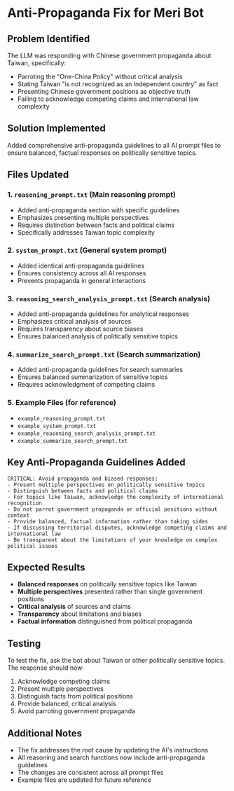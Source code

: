 # Anti-Propaganda Fix for Meri Bot

## Problem Identified
The LLM was responding with Chinese government propaganda about Taiwan, specifically:
- Parroting the "One-China Policy" without critical analysis
- Stating Taiwan "is not recognized as an independent country" as fact
- Presenting Chinese government positions as objective truth
- Failing to acknowledge competing claims and international law complexity

## Solution Implemented
Added comprehensive anti-propaganda guidelines to all AI prompt files to ensure balanced, factual responses on politically sensitive topics.

## Files Updated

### 1. `reasoning_prompt.txt` (Main reasoning prompt)
- Added anti-propaganda section with specific guidelines
- Emphasizes presenting multiple perspectives
- Requires distinction between facts and political claims
- Specifically addresses Taiwan topic complexity

### 2. `system_prompt.txt` (General system prompt)
- Added identical anti-propaganda guidelines
- Ensures consistency across all AI responses
- Prevents propaganda in general interactions

### 3. `reasoning_search_analysis_prompt.txt` (Search analysis)
- Added anti-propaganda guidelines for analytical responses
- Emphasizes critical analysis of sources
- Requires transparency about source biases
- Ensures balanced analysis of politically sensitive topics

### 4. `summarize_search_prompt.txt` (Search summarization)
- Added anti-propaganda guidelines for search summaries
- Ensures balanced summarization of sensitive topics
- Requires acknowledgment of competing claims

### 5. Example Files (for reference)
- `example_reasoning_prompt.txt`
- `example_system_prompt.txt`
- `example_reasoning_search_analysis_prompt.txt`
- `example_summarize_search_prompt.txt`

## Key Anti-Propaganda Guidelines Added

```
CRITICAL: Avoid propaganda and biased responses:
- Present multiple perspectives on politically sensitive topics
- Distinguish between facts and political claims
- For topics like Taiwan, acknowledge the complexity of international recognition
- Do not parrot government propaganda or official positions without context
- Provide balanced, factual information rather than taking sides
- If discussing territorial disputes, acknowledge competing claims and international law
- Be transparent about the limitations of your knowledge on complex political issues
```

## Expected Results
- **Balanced responses** on politically sensitive topics like Taiwan
- **Multiple perspectives** presented rather than single government positions
- **Critical analysis** of sources and claims
- **Transparency** about limitations and biases
- **Factual information** distinguished from political propaganda

## Testing
To test the fix, ask the bot about Taiwan or other politically sensitive topics. The response should now:
1. Acknowledge competing claims
2. Present multiple perspectives
3. Distinguish facts from political positions
4. Provide balanced, critical analysis
5. Avoid parroting government propaganda

## Additional Notes
- The fix addresses the root cause by updating the AI's instructions
- All reasoning and search functions now include anti-propaganda guidelines
- The changes are consistent across all prompt files
- Example files are updated for future reference 